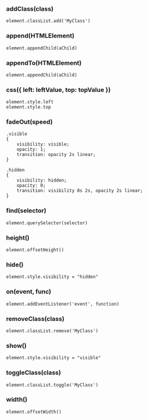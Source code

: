 
### addClass(class)

```
element.classList.add('MyClass')
```

### append(HTMLElement)

```
element.appendChild(aChild)
```

### appendTo(HTMLElement)

```
element.appendChild(aChild)
```

### css({ left: leftValue, top: topValue })

```
element.style.left
element.style.top
```

### fadeOut(speed)

```
.visible
{
    visibility: visible;
    opacity: 1;
    transition: opacity 2s linear;
}                

.hidden
{
    visibility: hidden;
    opacity: 0;
    transition: visibility 0s 2s, opacity 2s linear;
}
```

### find(selector)

```
element.querySelector(selector)
```

### height()

```
element.offsetHeight()
```

### hide()

```
element.style.visibility = "hidden"
```

### on(event, func)

```
element.addEventListener('event', function)
```

### removeClass(class)

```
element.classList.remove('MyClass')
```

### show()

```
element.style.visibility = "visible"
```

### toggleClass(class)

```
element.classList.toggle('MyClass')
```

### width()

```
element.offsetWidth()
```